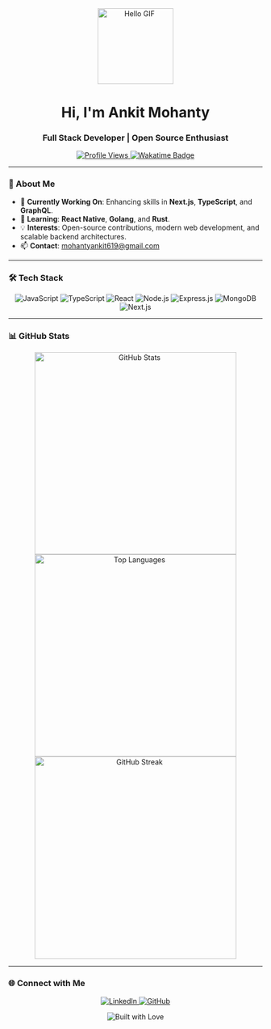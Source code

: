 <div align="center">
  <img src="https://media.giphy.com/media/v1.Y2lkPTc5MGI3NjExdG1mbjI5NnB2OHZraGZwanMxOWNqNm5hcTIwc29kODVrZGN3MnBrNCZlcD12MV9pbnRlcm5hbF9naWZfYnlfaWQmY3Q9Zw/11KzOet1ElBDz2/giphy.gif" width="150px" alt="Hello GIF">
  <h1>Hi, I'm Ankit Mohanty</h1>
  <h3>Full Stack Developer | Open Source Enthusiast</h3>
</div>

<p align="center">
  <a href="https://github.com/Ankitmohanty2">
    <img src="https://komarev.com/ghpvc/?username=Ankitmohanty2&style=for-the-badge&color=brightgreen" alt="Profile Views">
  </a>
  <a href="https://wakatime.com/@018cc5da-3dee-4f24-aa62-88eae14a8ad3">
    <img src="https://wakatime.com/badge/user/018cc5da-3dee-4f24-aa62-88eae14a8ad3.svg" alt="Wakatime Badge">
  </a>
</p>

---

### 🚀 About Me
- 🔭 **Currently Working On**: Enhancing skills in **Next.js**, **TypeScript**, and **GraphQL**.
- 🌱 **Learning**: **React Native**, **Golang**, and **Rust**.
- 💡 **Interests**: Open-source contributions, modern web development, and scalable backend architectures.
- 📫 **Contact**: [mohantyankit619@gmail.com](mailto:mohantyankit619@gmail.com)

---

### 🛠️ Tech Stack

<p align="center">
  <img src="https://img.shields.io/badge/javascript-black?style=for-the-badge&logo=javascript" alt="JavaScript">
  <img src="https://img.shields.io/badge/typescript-black?style=for-the-badge&logo=typescript" alt="TypeScript">
  <img src="https://img.shields.io/badge/react-black?style=for-the-badge&logo=react" alt="React">
  <img src="https://img.shields.io/badge/node.js-black?style=for-the-badge&logo=node.js" alt="Node.js">
  <img src="https://img.shields.io/badge/express-black?style=for-the-badge&logo=express" alt="Express.js">
  <img src="https://img.shields.io/badge/mongodb-black?style=for-the-badge&logo=mongodb" alt="MongoDB">
  <img src="https://img.shields.io/badge/next.js-black?style=for-the-badge&logo=next.js" alt="Next.js">
</p>

---

### 📊 GitHub Stats

<p align="center">
  <img src="https://github-readme-stats.vercel.app/api?username=Ankitmohanty2&show_icons=true&theme=radical" alt="GitHub Stats" width="400px" />
  <img src="https://github-readme-stats.vercel.app/api/top-langs/?username=Ankitmohanty2&layout=compact&theme=radical" alt="Top Languages" width="400px" />
  <img src="https://streak-stats.demolab.com?user=Ankitmohanty2&theme=radical" alt="GitHub Streak" width="400px" />
</p>

---

### 🌐 Connect with Me

<p align="center">
  <a href="https://linkedin.com/in/ankit-mohanty-3036ba209" target="_blank">
    <img src="https://img.shields.io/badge/linkedin-black?style=for-the-badge&logo=linkedin" alt="LinkedIn">
  </a>
  <a href="https://github.com/Ankitmohanty2" target="_blank">
    <img src="https://img.shields.io/badge/github-black?style=for-the-badge&logo=github" alt="GitHub">
  </a>
</p>

<div align="center">
  <img src="https://forthebadge.com/images/badges/built-with-love.svg" alt="Built with Love">
</div>
